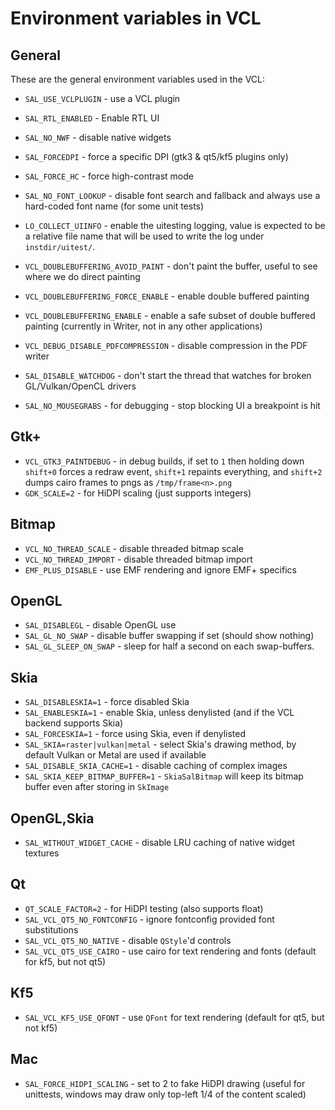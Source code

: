 # Environment variables in VCL

## General

These are the general environment variables used in the VCL:

* `SAL_USE_VCLPLUGIN` - use a VCL plugin
* `SAL_RTL_ENABLED` - Enable RTL UI
* `SAL_NO_NWF` - disable native widgets
* `SAL_FORCEDPI` - force a specific DPI (gtk3 & qt5/kf5 plugins only)
* `SAL_FORCE_HC` - force high-contrast mode

* `SAL_NO_FONT_LOOKUP` - disable font search and fallback and always use a hard-coded font name (for some unit tests)

* `LO_COLLECT_UIINFO` - enable the uitesting logging, value is expected to be a relative file name that
will be used to write the log under `instdir/uitest/`.

* `VCL_DOUBLEBUFFERING_AVOID_PAINT` - don't paint the buffer, useful to see where we do direct painting
* `VCL_DOUBLEBUFFERING_FORCE_ENABLE` - enable double buffered painting
* `VCL_DOUBLEBUFFERING_ENABLE` - enable a safe subset of double buffered painting (currently in Writer, not in any other applications)

* `VCL_DEBUG_DISABLE_PDFCOMPRESSION` - disable compression in the PDF writer

* `SAL_DISABLE_WATCHDOG` - don't start the thread that watches for broken GL/Vulkan/OpenCL drivers

* `SAL_NO_MOUSEGRABS` - for debugging - stop blocking UI a breakpoint is hit

## Gtk+

* `VCL_GTK3_PAINTDEBUG` - in debug builds, if set to `1` then holding down `shift+0` forces a redraw event, `shift+1` repaints everything, and
`shift+2` dumps cairo frames to pngs as `/tmp/frame<n>.png`
* `GDK_SCALE=2` - for HiDPI scaling (just supports integers)

## Bitmap

* `VCL_NO_THREAD_SCALE` - disable threaded bitmap scale
* `VCL_NO_THREAD_IMPORT` - disable threaded bitmap import
* `EMF_PLUS_DISABLE` - use EMF rendering and ignore EMF+ specifics

## OpenGL

* `SAL_DISABLEGL` - disable OpenGL use
* `SAL_GL_NO_SWAP` - disable buffer swapping if set (should show nothing)
* `SAL_GL_SLEEP_ON_SWAP` - sleep for half a second on each swap-buffers.

## Skia

* `SAL_DISABLESKIA=1` - force disabled Skia
* `SAL_ENABLESKIA=1` - enable Skia, unless denylisted (and if the VCL backend supports Skia)
* `SAL_FORCESKIA=1` - force using Skia, even if denylisted
* `SAL_SKIA=raster|vulkan|metal` - select Skia's drawing method, by default Vulkan or Metal are used if available
* `SAL_DISABLE_SKIA_CACHE=1` - disable caching of complex images
* `SAL_SKIA_KEEP_BITMAP_BUFFER=1` - `SkiaSalBitmap` will keep its bitmap buffer even after storing in `SkImage`

## OpenGL,Skia

* `SAL_WITHOUT_WIDGET_CACHE` - disable LRU caching of native widget textures

## Qt

* `QT_SCALE_FACTOR=2` - for HiDPI testing (also supports float)
* `SAL_VCL_QT5_NO_FONTCONFIG` - ignore fontconfig provided font substitutions
* `SAL_VCL_QT5_NO_NATIVE` - disable `QStyle`'d controls
* `SAL_VCL_QT5_USE_CAIRO` - use cairo for text rendering and fonts (default for kf5, but not qt5)

## Kf5

* `SAL_VCL_KF5_USE_QFONT` - use `QFont` for text rendering (default for qt5, but not kf5)

## Mac

* `SAL_FORCE_HIDPI_SCALING` - set to 2 to fake HiDPI drawing (useful for unittests, windows may draw only top-left 1/4 of the content scaled)
